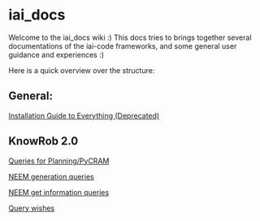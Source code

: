 # iai_docs
Welcome to the iai_docs wiki :)
This docs tries to brings together several documentations of the iai-code frameworks, and some general user guidance and experiences :)


Here is a quick overview over the structure:

## General:
[Installation Guide to Everything (Deprecated)](General/installation_guide_to_everything.md)

## KnowRob 2.0
[Queries for Planning/PyCRAM](KnowRob/planning_queries.md)

[NEEM generation queries](KnowRob/neem_generation.md)

[NEEM get information queries](KnowRob/neem_get_information.md)

[Query wishes](KnowRob/query_wishes.md)

